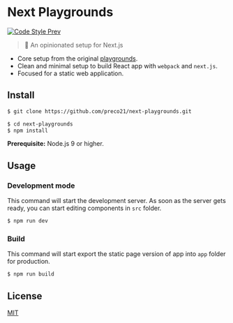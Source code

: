 # Next Playgrounds

[![Code Style Prev](https://img.shields.io/badge/code%20style-prev-32c8fc.svg)](https://github.com/preco21/eslint-config-prev)

> :rocket: An opinionated setup for Next.js

* Core setup from the original [playgrounds](https://github.com/preco21/playgrounds).
* Clean and minimal setup to build React app with `webpack` and `next.js`.
* Focused for a static web application.

## Install

```bash
$ git clone https://github.com/preco21/next-playgrounds.git

$ cd next-playgrounds
$ npm install
```

**Prerequisite:** Node.js 9 or higher.

## Usage

### Development mode

This command will start the development server. As soon as the server gets ready, you can start editing components in `src` folder.

```bash
$ npm run dev
```

### Build

This command will start export the static page version of app into `app` folder for production.

```bash
$ npm run build
```

## License

[MIT](https://preco.mit-license.org/)
